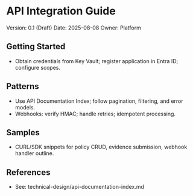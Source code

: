 # API Integration Guide

Version: 0.1 (Draft)
Date: 2025-08-08
Owner: Platform

## Getting Started
- Obtain credentials from Key Vault; register application in Entra ID; configure scopes.

## Patterns
- Use API Documentation Index; follow pagination, filtering, and error models.
- Webhooks: verify HMAC; handle retries; idempotent processing.

## Samples
- CURL/SDK snippets for policy CRUD, evidence submission, webhook handler outline.

## References
- See: technical-design/api-documentation-index.md

